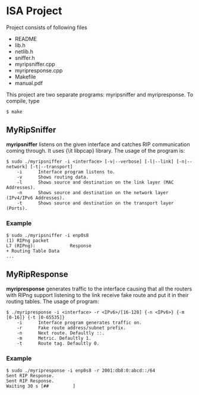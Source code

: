 # ISA Project

Project consists of following files

* README
* lib.h
* netlib.h
* sniffer.h
* myripsniffer.cpp
* myripresponse.cpp
* Makefile
* manual.pdf

This project are two separate programs: myripsniffer and myripresponse.
To compile, type

    $ make

## MyRipSniffer

**myripsniffer** listens on the given interface and catches RIP communication coming through.
It uses {\it libpcap} library. The usage of the program is:

    $ sudo ./myripsniffer -i <interface> [-v|--verbose] [-l|--link] [-n|--network] [-t|--transport]
        -i      Interface program listens to.
        -v      Shows routing data.
        -l      Shows source and destination on the link layer (MAC Addresses).
        -n      Shows source and destination on the network layer (IPv4/IPv6 Addresses).
        -t      Shows source and destination on the transport layer (Ports).

### Example

```
$ sudo ./myripsniffer -i enp0s8
(1) RIPng packet
L7 (RIPng):             Response
+ Routing Table Data
...
```


## MyRipResponse

**myripresponse** generates traffic to the interface causing that all the routers with
RIPng support listening to the link receive fake route and put it in their routing tables.
The usage of program:

    $ ./myripresponse -i <interface> -r <IPv6>/[16-128] {-n <IPv6>} {-m [0-16]} {-t [0-65535]}
        -i      Interface program generates traffic on.
        -r      Fake route address/subnet prefix.
        -n      Next route. Defaultly ::.
        -m      Metric. Defaultly 1.
        -t      Route tag. Defaultly 0.

### Example

```
$ sudo ./myripresponse -i enp0s8 -r 2001:db8:0:abcd::/64
Sent RIP Response.
Sent RIP Response.
Waiting 30 s [##         ]
```



